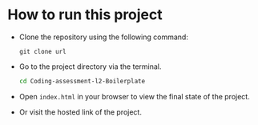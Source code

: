 # How to run this project

- Clone the repository using the following command:

  ```
  git clone url
  ```

- Go to the project directory via the terminal.

  ```bash
  cd Coding-assessment-l2-Boilerplate
  ```

- Open `index.html` in your browser to view the final state of the project.

- Or visit the hosted link of the project.
